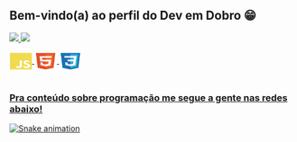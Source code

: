 ## Bem-vindo(a) ao perfil do Dev em Dobro 😁

 <div>
   <a href="https://github.com/Andriellyson-Vicente-da-Silva">
   <img height="180em" src="https://github-readme-stats.vercel.app/api?username=Andriellyson-Vicente-da-Silva&show_icons=true&theme=great-gatsby&include_all_commits=true&count_private=true"/>
   <img height="180em" src="https://github-readme-stats.vercel.app/api/top-langs/?username=Andriellyson-Vicente-da-Silva&layout=compact&langs_count=6&theme=great-gatsby"/>

</div>
<div style="display: inline_block"><br>
  <img align="center" alt="Js" height="30" width="40" src="https://raw.githubusercontent.com/devicons/devicon/master/icons/javascript/javascript-plain.svg">
  <img align="center" alt="HTML" height="30" width="40" src="https://raw.githubusercontent.com/devicons/devicon/master/icons/html5/html5-original.svg">
  <img align="center" alt="CSS" height="30" width="40" src="https://raw.githubusercontent.com/devicons/devicon/master/icons/css3/css3-original.svg">
</div>
 
 <br>
 
  ### Pra conteúdo sobre programação me segue a gente nas redes abaixo!
 
<div> 
  
 
  ![Snake animation](https://github.com/Andriellyson-Vicente-da-Silva/Andriellyson-Vicente-da-Silva/blob/output/github-contribution-grid-snake.svg)

</div>
